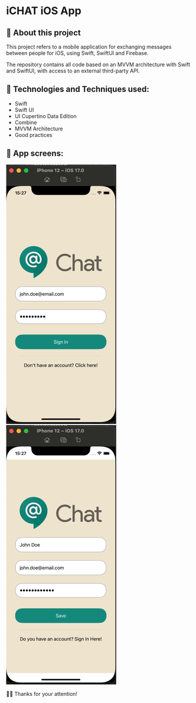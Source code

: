 # iCHAT iOS App

## 📱 About this project
This project refers to a mobile application for exchanging messages between people for iOS, using Swift, SwiftUI and Firebase.

The repository contains all code based on an MVVM architecture with Swift and SwiftUI, with access to an external third-party API.

##  🤔 Technologies and Techniques used:
* Swift
* Swift UI
* UI Cupertino Data Edition
* Combine
* MVVM Architecture
* Good practices

##  📱 App screens:
![sign IN Screen](https://github.com/edsonpsantos/images/blob/main/iChat/SignIn.png)
![sign IN Screen](https://github.com/edsonpsantos/images/blob/main/iChat/SignUp.png)

🙏🏽 Thanks for your attention! 
